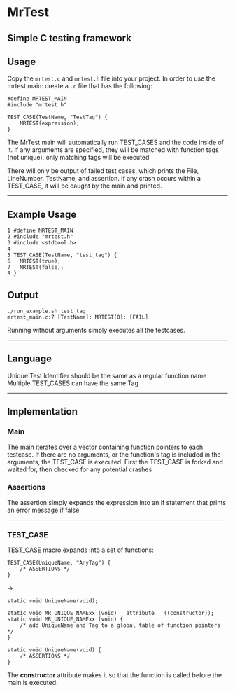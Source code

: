 # MrTest
Simple C testing framework
---

## Usage

Copy the `mrtest.c` and `mrtest.h` file into your project.
In order to use the mrtest main: create a `.c` file that has the following:

```
#define MRTEST_MAIN
#include "mrtest.h"

TEST_CASE(TestName, "TestTag") {
	MRTEST(expression);
}
```
The MrTest main will automatically run TEST_CASES and the code inside of it.
If any arguments are specified, they will be matched with function tags (not unique),
only matching tags will be executed

There will only be output of failed test cases,
which prints the File, LineNumber, TestName, and assertion.
If any crash occurs within a TEST_CASE, it will be caught by the main and printed.

---

## Example Usage

```
1 #define MRTEST_MAIN
2 #include "mrtest.h"
3 #include <stdbool.h>
4
5 TEST_CASE(TestName, "test_tag") {
6 	MRTEST(true);
7 	MRTEST(false);
8 }
```

## Output
```
./run_example.sh test_tag
mrtest_main.c:7 [TestName]: MRTEST(0): [FAIL]
```

Running without arguments simply executes all the testcases.

---

## Language

Unique Test Identifier should be the same as a regular function name
Multiple TEST_CASES can have the same Tag

---

## Implementation

### Main

The main iterates over a vector containing function pointers to each testcase.
If there are no arguments, or the function's tag is included in the arguments, the TEST_CASE is executed.
First the TEST_CASE is forked and waited for, then checked for any potential crashes

### Assertions

The assertion simply expands the expression into an if statement that prints an error message if false

---

### TEST_CASE

TEST_CASE macro expands into a set of functions:

```
TEST_CASE(UniqueName, "AnyTag") {
	/* ASSERTIONS */
}
```

->

```
static void UniqueName(void);

static void MR_UNIQUE_NAMExx (void) __attribute__ ((constructor));
static void MR_UNIQUE_NAMExx (void) {
	/* add UniqueName and Tag to a global table of function pointers */
}

static void UniqueName(void) {
	/* ASSERTIONS */
}
```

The __constructor__ attribute makes it so that the function is called before the main is executed.
